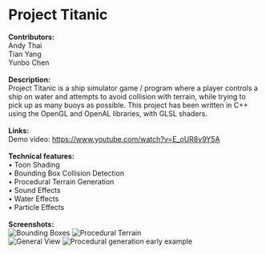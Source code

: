 # Project Titanic
<b>Contributors:</b><br>
Andy Thai<br>
Tian Yang<br>
Yunbo Chen<br>
<br>
<b>Description:</b><br>
Project Titanic is a ship simulator game / program where a player controls a ship on water and attempts to avoid collision with terrain, while trying to pick up as many buoys as possible. This project has been written in C++ using the OpenGL and OpenAL libraries, with GLSL shaders.<br>
<br>
<b>Links:</b><br>
Demo video: https://www.youtube.com/watch?v=E_oUR8v9Y5A<br>
<br>
<b>Technical features:</b><br>
• Toon Shading<br>
• Bounding Box Collision Detection<br>
• Procedural Terrain Generation<br>
• Sound Effects<br>
• Water Effects<br>
• Particle Effects<br>
<br>
<b>Screenshots:</b><br>
![Bounding Boxes](https://4.bp.blogspot.com/-FFn-X6n-bLs/WEj3Hff8BuI/AAAAAAAAAWk/vlJCHyuSYyc0unVYJhZXwRKDJId-hJdHwCK4B/s320/SS1.png)
![Procedural Terrain](https://1.bp.blogspot.com/-fGv0s3hoRAc/WEj3ImxYnTI/AAAAAAAAAWs/VyURO6RBYxoEZE3UgspIpE5LjibGfptJACK4B/s320/SS2.png)<br>
![General View](https://1.bp.blogspot.com/-tMkcQD7dK7g/WEj3LDcyabI/AAAAAAAAAW0/jBIUjxemWmUHdeDS02KiqYkKDTg9c7xeQCK4B/s320/SS3.png)
![Procedural generation early example](https://3.bp.blogspot.com/-UUEkjyGWh6E/WEPB8XycaZI/AAAAAAAAAVY/-J8rTl1Vj546hKjVfIbk6FLHOd2A0wziQCK4B/s320/procedural_t.png)<br>

